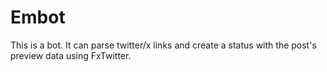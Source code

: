 # Embot

This is a bot. It can parse twitter/x links and create a status with the post's 
preview data using FxTwitter.

